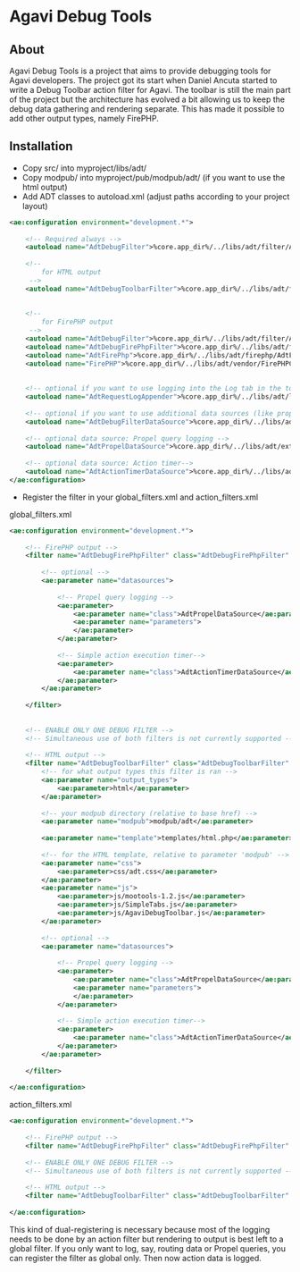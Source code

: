 # Agavi Debug Tools

## About
Agavi Debug Tools is a project that aims to provide debugging tools for Agavi developers. The project got its start when Daniel Ancuta started to write a Debug Toolbar action filter for Agavi. The toolbar is still the main part of the project but the architecture has evolved a bit allowing us to keep the debug data gathering and rendering separate. This has made it possible to add other output types, namely FirePHP.

## Installation
 * Copy src/ into myproject/libs/adt/
 * Copy modpub/ into myproject/pub/modpub/adt/ (if you want to use the html output)
 * Add ADT classes to autoload.xml (adjust paths according to your project layout)

```xml
<ae:configuration environment="development.*">
 
	<!-- Required always -->
	<autoload name="AdtDebugFilter">%core.app_dir%/../libs/adt/filter/AdtDebugFilter.class.php</autoload>
 
	<!--
		for HTML output
	 -->
	<autoload name="AdtDebugToolbarFilter">%core.app_dir%/../libs/adt/filter/AdtDebugToolbarFilter.class.php</autoload>
 
 
	<!--
		for FirePHP output
	 -->
	<autoload name="AdtDebugFilter">%core.app_dir%/../libs/adt/filter/AdtDebugFilter.class.php</autoload>
	<autoload name="AdtDebugFirePhpFilter">%core.app_dir%/../libs/adt/filter/AdtDebugFirePhpFilter.class.php</autoload>
	<autoload name="AdtFirePhp">%core.app_dir%/../libs/adt/firephp/AdtFirePhp.class.php</autoload>
	<autoload name="FirePHP">%core.app_dir%/../libs/adt/vendor/FirePHPCore/FirePHP.class.php</autoload>
 
 
	<!-- optional if you want to use logging into the Log tab in the toolbar -->
	<autoload name="AdtRequestLogAppender">%core.app_dir%/../libs/adt/logging/AdtRequestLogAppender.class.php</autoload>
 
	<!-- optional if you want to use additional data sources (like propel logging)-->
	<autoload name="AdtDebugFilterDataSource">%core.app_dir%/../libs/adt/datasource/AdtDebugFilterDataSource.class.php</autoload>
 
	<!-- optional data source: Propel query logging -->
	<autoload name="AdtPropelDataSource">%core.app_dir%/../libs/adt/extras/AdtPropelDataSource.class.php</autoload>
 
	<!-- optional data source: Action timer-->
	<autoload name="AdtActionTimerDataSource">%core.app_dir%/../libs/adt/extras/AdtActionTimerDataSource.class.php</autoload>
</ae:configuration>

```

 * Register the filter in your global_filters.xml and action_filters.xml

global_filters.xml

```xml
<ae:configuration environment="development.*">
 
	<!-- FirePHP output -->
	<filter name="AdtDebugFirePhpFilter" class="AdtDebugFirePhpFilter" enabled="true">
 
		<!-- optional -->
		<ae:parameter name="datasources">
 
			<!-- Propel query logging -->
			<ae:parameter>
				<ae:parameter name="class">AdtPropelDataSource</ae:parameter>
				<ae:parameter name="parameters">
				</ae:parameter>
			</ae:parameter>
 
			<!-- Simple action execution timer-->
			<ae:parameter>
				<ae:parameter name="class">AdtActionTimerDataSource</ae:parameter>
			</ae:parameter>
		</ae:parameter>
 
	</filter>
 
 
	<!-- ENABLE ONLY ONE DEBUG FILTER -->
	<!-- Simultaneous use of both filters is not currently supported -->
 
	<!-- HTML output -->
	<filter name="AdtDebugToolbarFilter" class="AdtDebugToolbarFilter"  enabled="false">
		<!-- for what output types this filter is ran -->
		<ae:parameter name="output_types">
			<ae:parameter>html</ae:parameter>
		</ae:parameter>
 
		<!-- your modpub directory (relative to base href) -->
		<ae:parameter name="modpub">modpub/adt</ae:parameter>
 
		<ae:parameter name="template">templates/html.php</ae:parameter>
 
		<!-- for the HTML template, relative to parameter 'modpub' -->
		<ae:parameter name="css">
			<ae:parameter>css/adt.css</ae:parameter>
		</ae:parameter>
		<ae:parameter name="js">
			<ae:parameter>js/mootools-1.2.js</ae:parameter>
			<ae:parameter>js/SimpleTabs.js</ae:parameter>
			<ae:parameter>js/AgaviDebugToolbar.js</ae:parameter>
		</ae:parameter>
 
		<!-- optional -->
		<ae:parameter name="datasources">
 
			<!-- Propel query logging -->
			<ae:parameter>
				<ae:parameter name="class">AdtPropelDataSource</ae:parameter>
				<ae:parameter name="parameters">
				</ae:parameter>
			</ae:parameter>
 
			<!-- Simple action execution timer-->
			<ae:parameter>
				<ae:parameter name="class">AdtActionTimerDataSource</ae:parameter>
			</ae:parameter>
		</ae:parameter>
 
	</filter>
 
</ae:configuration>
```

action_filters.xml

```xml
<ae:configuration environment="development.*">
 
	<!-- FirePHP output -->
	<filter name="AdtDebugFirePhpFilter" class="AdtDebugFirePhpFilter" enabled="true" />
 
	<!-- ENABLE ONLY ONE DEBUG FILTER -->
	<!-- Simultaneous use of both filters is not currently supported -->
 
	<!-- HTML output -->
	<filter name="AdtDebugToolbarFilter" class="AdtDebugToolbarFilter" enabled="false" />
 
</ae:configuration>

```

This kind of dual-registering is necessary because most of the logging needs to be done by an action filter but rendering to output is best left to a global filter. If you only want to log, say, routing data or Propel queries, you can register the filter as global only. Then now action data is logged.

